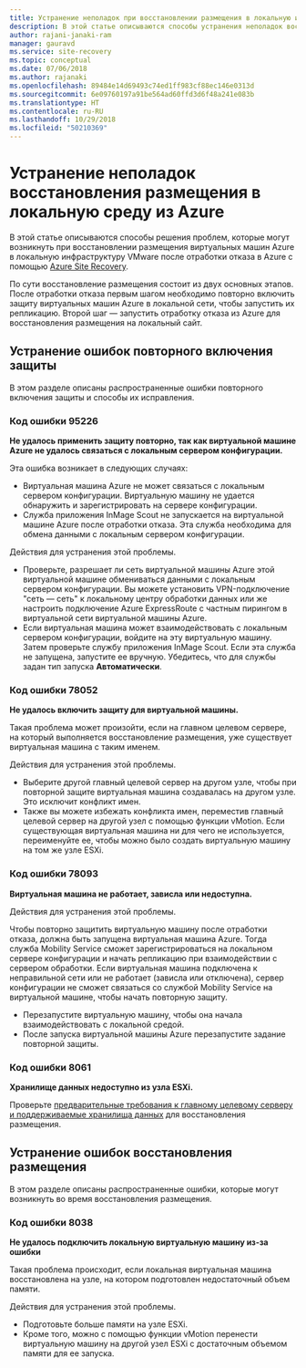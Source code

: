 ```yaml
---
title: Устранение неполадок при восстановлении размещения в локальную инфраструктуру во время аварийного восстановления виртуальных машин VMware в Azure с помощью Azure Site Recovery | Документация Майкрософт
description: В этой статье описываются способы устранения неполадок восстановления размещения и повторного включения защиты в процессе аварийного восстановления виртуальных машин VMware в Azure с помощью Azure Site Recovery.
author: rajani-janaki-ram
manager: gauravd
ms.service: site-recovery
ms.topic: conceptual
ms.date: 07/06/2018
ms.author: rajanaki
ms.openlocfilehash: 89484e14d69493c74ed1ff983cf88ec146e0313d
ms.sourcegitcommit: 6e09760197a91be564ad60ffd3d6f48a241e083b
ms.translationtype: HT
ms.contentlocale: ru-RU
ms.lasthandoff: 10/29/2018
ms.locfileid: "50210369"
---
```

# <a name="troubleshoot-failback-to-on-premises-from-azure"></a>Устранение неполадок восстановления размещения в локальную среду из Azure

В этой статье описываются способы решения проблем, которые могут возникнуть при восстановлении размещения виртуальных машин Azure в локальную инфраструктуру VMware после отработки отказа в Azure с помощью [Azure Site Recovery](site-recovery-overview.md).

По сути восстановление размещения состоит из двух основных этапов. После отработки отказа первым шагом необходимо повторно включить защиту виртуальных машин Azure в локальной сети, чтобы запустить их репликацию. Второй шаг — запустить отработку отказа из Azure для восстановления размещения на локальный сайт.

## <a name="troubleshoot-reprotection-errors"></a>Устранение ошибок повторного включения защиты

В этом разделе описаны распространенные ошибки повторного включения защиты и способы их исправления.

### <a name="error-code-95226"></a>Код ошибки 95226

**Не удалось применить защиту повторно, так как виртуальной машине Azure не удалось связаться с локальным сервером конфигурации.**

Эта ошибка возникает в следующих случаях:

* Виртуальная машина Azure не может связаться с локальным сервером конфигурации. Виртуальную машину не удается обнаружить и зарегистрировать на сервере конфигурации.
* Служба приложения InMage Scout не запускается на виртуальной машине Azure после отработки отказа. Эта служба необходима для обмена данными с локальным сервером конфигурации.

Действия для устранения этой проблемы.

* Проверьте, разрешает ли сеть виртуальной машины Azure этой виртуальной машине обмениваться данными с локальным сервером конфигурации. Вы можете установить VPN-подключение "сеть — сеть" к локальному центру обработки данных или же настроить подключение Azure ExpressRoute с частным пирингом в виртуальной сети виртуальной машины Azure.
* Если виртуальная машина может взаимодействовать с локальным сервером конфигурации, войдите на эту виртуальную машину. Затем проверьте службу приложения InMage Scout. Если эта служба не запущена, запустите ее вручную. Убедитесь, что для службы задан тип запуска **Автоматически**.

### <a name="error-code-78052"></a>Код ошибки 78052

**Не удалось включить защиту для виртуальной машины.**

Такая проблема может произойти, если на главном целевом сервере, на который выполняется восстановление размещения, уже существует виртуальная машина с таким именем.

Действия для устранения этой проблемы.

* Выберите другой главный целевой сервер на другом узле, чтобы при повторной защите виртуальная машина создавалась на другом узле. Это исключит конфликт имен.
* Также вы можете избежать конфликта имен, переместив главный целевой сервер на другой узел с помощью функции vMotion. Если существующая виртуальная машина ни для чего не используется, переименуйте ее, чтобы можно было создать виртуальную машину на том же узле ESXi.


### <a name="error-code-78093"></a>Код ошибки 78093

**Виртуальная машина не работает, зависла или недоступна.**

Действия для устранения этой проблемы.

Чтобы повторно защитить виртуальную машину после отработки отказа, должна быть запущена виртуальная машина Azure. Тогда служба Mobility Service сможет зарегистрироваться на локальном сервере конфигурации и начать репликацию при взаимодействии с сервером обработки. Если виртуальная машина подключена к неправильной сети или не работает (зависла или отключена), сервер конфигурации не сможет связаться со службой Mobility Service на виртуальной машине, чтобы начать повторную защиту.

* Перезапустите виртуальную машину, чтобы она начала взаимодействовать с локальной средой.
* После запуска виртуальной машины Azure перезапустите задание повторной защиты.

### <a name="error-code-8061"></a>Код ошибки 8061

**Хранилище данных недоступно из узла ESXi.**

Проверьте [предварительные требования к главному целевому серверу и поддерживаемые хранилища данных](vmware-azure-reprotect.md#deploy-a-separate-master-target-server) для восстановления размещения.


## <a name="troubleshoot-failback-errors"></a>Устранение ошибок восстановления размещения

В этом разделе описаны распространенные ошибки, которые могут возникнуть во время восстановления размещения.

### <a name="error-code-8038"></a>Код ошибки 8038

**Не удалось подключить локальную виртуальную машину из-за ошибки**

Такая проблема происходит, если локальная виртуальная машина восстановлена на узле, на котором подготовлен недостаточный объем памяти. 

Действия для устранения этой проблемы.

* Подготовьте больше памяти на узле ESXi.
* Кроме того, можно с помощью функции vMotion перенести виртуальную машину на другой узел ESXi с достаточным объемом памяти для ее запуска.
